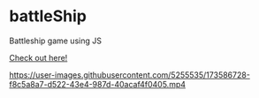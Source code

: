 # battleShip
Battleship game using JS



[Check out here! ](https://giovannipepi.github.io/battleShip/)




https://user-images.githubusercontent.com/5255535/173586728-f8c5a8a7-d522-43e4-987d-40acaf4f0405.mp4

